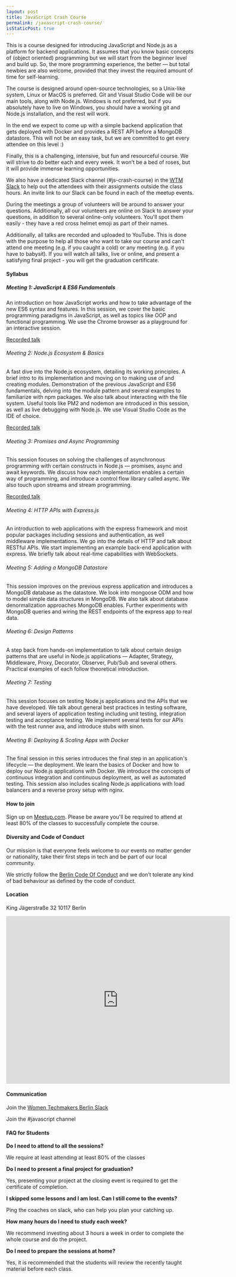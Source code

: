 ```yaml
---
layout: post
title: JavaScript Crash Course
permalink: /javascript-crash-course/
isStaticPost: true
---
```

<img class="img-responsive feature-image" src="{{ site.baseurl }}/img/posts/js-bg.jpg" style="display:none">

This is a course designed for introducing JavaScript and Node.js as a platform for backend applications. It assumes that you know basic concepts of (object oriented) programming but we will start from the beginner level and build up. So, the more programming experience, the better — but total newbies are also welcome, provided that they invest the required amount of time for self-learning.

The course is designed around open-source technologies, so a Unix-like system, Linux or MacOS is preferred. Git and Visual Studio Code will be our main tools, along with Node.js. Windows is not preferred, but if you absolutely have to live on Windows, you should have a working git and Node.js installation, and the rest will work.

In the end we expect to come up with a simple backend application that gets deployed with Docker and provides a REST API before a MongoDB datastore. This will not be an easy task, but we are committed to get every attendee on this level :)

Finally, this is a challenging, intensive, but fun and resourceful course. We will strive to do better each and every week. It won’t be a bed of roses, but it will provide immense learning opportunities.

We also have a dedicated Slack channel (#js-crash-course) in the [WTM Slack](https://womentechmakersberlin.slack.com/) to help out the attendees with their assignments outside the class hours. An invite link to our Slack can be found in each of the meetup events.

During the meetings a group of volunteers will be around to answer your questions.
Additionally, all our volunteers are online on Slack to answer your questions, in addition to several online-only volunteers. You'll spot them easily - they have a red cross helmet emoji as part of their names.

Additionally, all talks are recorded and uploaded to YouTube. This is done with the purpose to help all those who want to take our course and can't attend one meeting (e.g. if you caught a cold) or any meeting (e.g.  if you have to babysit). If you will watch all talks, live or online, and present a satisfying final project - you will get the graduation certificate.

#### Syllabus

##### Meeting 1: JavaScript & ES6 Fundamentals

An introduction on how JavaScript works and how to take advantage of the new ES6 syntax and features. In this session, we cover the basic programming paradigms in JavaScript, as well as topics like OOP and functional programming. We use the Chrome browser as a playground for an interactive session.

[Recorded talk](https://youtu.be/xgzHW_WqYnM)

###### Meeting 2: Node.js Ecosystem & Basics

A fast dive into the Node.js ecosystem, detailing its working principles. A brief intro to its implementation and moving on to making use of and creating modules. Demonstration of the previous JavaScript and ES6 fundamentals, delving into the module pattern and several examples to familiarize with npm packages. We also talk about interacting with the file system. Useful tools like PM2 and nodemon are introduced in this session, as well as live debugging with Node.js. We use Visual Studio Code as the IDE of choice.

[Recorded talk](https://youtu.be/MP0wROOhyH8)

###### Meeting 3: Promises and Async Programming

This session focuses on solving the challenges of asynchronous programming with certain constructs in Node.js — promises, async and await keywords. We discuss how each implementation enables a certain way of programming, and introduce a control flow library called async. We also touch upon streams and stream programming.

[Recorded talk](https://youtu.be/RH_lwP-mjVM)

###### Meeting 4: HTTP APIs with Express.js

An introduction to web applications with the express framework and most popular packages including sessions and authentication, as well middleware implementations. We go into the details of HTTP and talk about RESTful APIs. We start implementing an example back-end application with express. We briefly talk about real-time capabilities with WebSockets.

###### Meeting 5: Adding a MongoDB Datastore

This session improves on the previous express application and introduces a MongoDB database as the datastore. We look into mongoose ODM and how to model simple data structures in MongoDB. We also talk about database denormalization approaches MongoDB enables. Further experiments with MongoDB queries and wiring the REST endpoints of the express app to real data.

###### Meeting 6: Design Patterns

A step back from hands-on implementation to talk about certain design patterns that are useful in Node.js applications — Adapter, Strategy, Middleware, Proxy, Decorator, Observer, Pub/Sub and several others. Practical examples of each follow theoretical introduction.

###### Meeting 7: Testing

This session focuses on testing Node.js applications and the APIs that we have developed. We talk about general best practices in testing software, and several layers of application testing including unit testing, integration testing and acceptance testing. We implement several tests for our APIs with the test runner ava, and introduce stubs with sinon.

###### Meeting 8: Deploying & Scaling Apps with Docker

The final session in this series introduces the final step in an application's lifecycle — the deployment. We learn the basics of Docker and how to deploy our Node.js applications with Docker. We introduce the concepts of continuous integration and continuous deployment, as well as automated testing. This session also includes scaling Node.js applications with load balancers and a reverse proxy setup with nginx.

#### How to join

Sign up on [Meetup.com](https://www.meetup.com/Women-Techmakers-Berlin/events/243484352/).
Please be aware you'll be required to attend at least 80% of the classes to successfully complete the course.

#### Diversity and Code of Conduct

Our mission is that everyone feels welcome to our events no matter gender or 
nationality, take their first steps in tech and be part of our local community.

We strictly follow the [Berlin Code Of Conduct](http://berlincodeofconduct.org/) 
and we don’t tolerate any kind of bad behaviour as defined by the code of conduct.

#### Location

King
Jägerstraße 32
10117 Berlin

<iframe src="https://www.google.com/maps/embed?pb=!1m18!1m12!1m3!1d77698.20538369477!2d13.32636079727488!3d52.51409182764137!2m3!1f0!2f0!3f0!3m2!1i1024!2i768!4f13.1!3m3!1m2!1s0x47a851d98289e7f3%3A0x6bb96b3b1adad56c!2sKing!5e0!3m2!1sen!2sde!4v1506184384946" width="600" height="450" frameborder="0" style="border:0" allowfullscreen></iframe>


#### Communication

Join the [Women Techmakers Berlin Slack](https://join.slack.com/t/womentechmakersberlin/shared_invite/enQtMjQ1ODcwNTIyMTAxLTY1NmVjMGQzOTgxNmI0ZWUwYWNlNDg0MjkyYjEwNDY5ZjVlMzU1ZDZlMjc1MGUzNzRhZWM3YzYxMDVmNWYzNjQ)

Join the #javascript channel

#### FAQ for Students

**Do I need to attend to all the sessions?**

We require at least attending at least 80% of the classes

**Do I need to present a final project for graduation?**

Yes, presenting your project at the closing event is required to get the certificate of completion.

**I skipped some lessons and I am lost. Can I still come to the events?**

Ping the coaches on slack, who can help you plan your catching up.

**How many hours do I need to study each week?**

We recommend investing about 3 hours a week in order to complete the whole course and do the project.

**Do I need to prepare the sessions at home?**

Yes, it is recommended that the students will review the recently taught material before each class.


